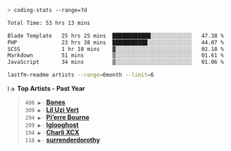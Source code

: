 ```zsh
> coding-stats --range=7d
```

<!--START_SECTION:waka-->

```txt
Total Time: 53 hrs 13 mins

Blade Template   25 hrs 25 mins  ████████████░░░░░░░░░░░░░   47.38 %
PHP              23 hrs 38 mins  ███████████░░░░░░░░░░░░░░   44.07 %
SCSS             1 hr 10 mins    ▓░░░░░░░░░░░░░░░░░░░░░░░░   02.18 %
Markdown         51 mins         ▒░░░░░░░░░░░░░░░░░░░░░░░░   01.61 %
JavaScript       34 mins         ▒░░░░░░░░░░░░░░░░░░░░░░░░   01.06 %
```

<!--END_SECTION:waka-->

```zsh
lastfm-readme artists --range=6month --limit=6
```

<!--START_LASTFM_ARTISTS:{"period": "12month", "rows": 6}-->
<a href="https://last.fm" target="_blank"><img src="https://user-images.githubusercontent.com/17434202/215290617-e793598d-d7c9-428f-9975-156db1ba89cc.svg" alt="Last.fm Logo" width="18" height="13"/></a> **Top Artists - Past Year**

> `486 ▶️` ∙ **[Bones](https://www.last.fm/music/Bones)**<br/>
> `309 ▶️` ∙ **[Lil Uzi Vert](https://www.last.fm/music/Lil+Uzi+Vert)**<br/>
> `294 ▶️` ∙ **[Pi’erre Bourne](https://www.last.fm/music/Pi%E2%80%99erre+Bourne)**<br/>
> `209 ▶️` ∙ **[Iglooghost](https://www.last.fm/music/Iglooghost)**<br/>
> `194 ▶️` ∙ **[Charli XCX](https://www.last.fm/music/Charli+XCX)**<br/>
> `118 ▶️` ∙ **[surrenderdorothy](https://www.last.fm/music/surrenderdorothy)**<br/>
<!--END_LASTFM_ARTISTS-->
